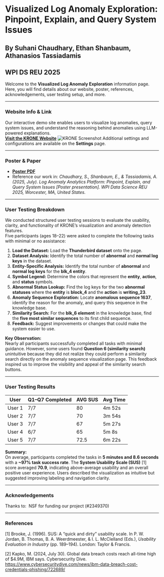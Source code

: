 # Visualized Log Anomaly Exploration: Pinpoint, Explain, and Query System Issues
## By Suhani Chaudhary, Ethan Shanbaum, Athanasios Tassiadamis
## WPI DS REU 2025

Welcome to the **Visualized Log Anomaly Exploration** information page. Here, you will find details about our website, poster, references, acknowledgements, user testing setup, and more.

---

### Website Info & Link
Our interactive demo site enables users to visualize log anomalies, query system issues, and understand the reasoning behind anomalies using LLM-powered explanations.  
[**Visit the KRONE Website**](laapdemo.vercel.app)
![KRONE Screenshot](./laap_home_screenshot.png)
Additional settings and configurations are available on the **Settings** page.

---

### Poster & Paper
- [**Poster PDF**](./Krone_Website_Img.png)  
- Reference our work in: *Chaudhary, S., Shanbaum, E., & Tassiadamis, A. (2025, July). Log Anomaly Analytics Platform: Pinpoint, Explain, and Query System Issues [Poster presentation]. WPI Data Science REU 2025, Worcester, MA, United States.*

---

### User Testing Breakdown
We conducted structured user testing sessions to evaluate the usability, clarity, and functionality of KRONE’s visualization and anomaly detection features.  
Five participants (ages 18–22) were asked to complete the following tasks with minimal or no assistance:

1. **Load the Dataset:** Load the **Thunderbird dataset** onto the page.  
2. **Dataset Analysis:** Identify the total number of **abnormal** and **normal log keys** in the dataset.  
3. **Entity-Specific Analysis:** Identify the total number of **abnormal** and **normal log keys** for the **blk_4 entity**.  
4. **Symbol Legend:** Determine the colors that represent the **entity**, **action**, and **status** symbols.  
5. **Abnormal Status Lookup:** Find the log keys for the two **abnormal statuses** where the **entity** is **block_4** and the **action** is **writing_23**.  
6. **Anomaly Sequence Exploration:** Locate **anomalous sequence 1637**, identify the reason for the anomaly, and query this sequence in the knowledge base.  
7. **Similarity Search:** For the **blk_6 element** in the knowledge base, find the **five most similar sequences** to its first child sequence.  
8. **Feedback:** Suggest improvements or changes that could make the system easier to use.

**Key Observation:**  
Nearly all participants successfully completed all tasks with minimal guidance. However, some users found **Question 6 (similarity search)** unintuitive because they did not realize they could perform a similarity search directly on the anomaly sequence visualization page. This feedback inspired us to improve the visibility and appeal of the similarity search buttons.

---

### User Testing Results

| User   | Q1–Q7 Completed | AVG SUS | Avg Time |
|--------|-----------------|---------|----------|
| User 1 | 7/7             | 80      | 4m 52s   |
| User 2 | 7/7             | 70      | 3m 54s   |
| User 3 | 7/7             | 67      | 5m 27s   |
| User 4 | 6/7             | 65      | 5m 8s    |
| User 5 | 7/7             | 72.5    | 6m 22s   |

**Summary:**  
On average, participants completed the tasks in **5 minutes and 8.6 seconds** with a **~97% task success rate**. The **System Usability Scale (SUS)** [1] score averaged **70.9**, indicating above-average usability and an overall positive user experience. Users described the visualization as intuitive but suggested improving labeling and navigation clarity.

---

### Acknowledgements
Thanks to: ​
NSF for funding our project (#2349370)

---
### References
[1] Brooke, J. (1996). SUS: A “quick and dirty” usability scale. In P. W. Jordan, B. Thomas, B. A. Weerdmeester, & I. L. McClelland (Eds.), *Usability Evaluation in Industry* (pp. 189–194). London: Taylor & Francis.

[2] Kapko, M. (2024, July 30). Global data breach costs reach all-time high of $4.9M, IBM says. Cybersecurity Dive. https://www.cybersecuritydive.com/news/ibm-data-breach-cost-credentials-phishing/722689/

